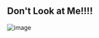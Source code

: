 ## Don't Look at Me!!!!

![image](https://github.com/user-attachments/assets/82bfa1b7-f8b9-46b4-a646-e514a508ae47)
